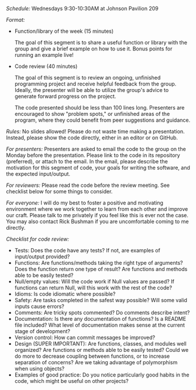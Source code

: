 *Schedule:* Wednesdays 9:30-10:30AM at Johnson Pavilion 209

*Format:*

* Function/library of the week (15 minutes)

  The goal of this segment is to share a useful function or library
  with the group and give a brief example on how to use it. Bonus
  points for running an example live!

* Code review (40 minutes)

  The goal of this segment is to review an ongoing, unfinished
  programming project and receive helpful feedback from the group.
  Ideally, the presenter will be able to utilize the group's advice to
  generate forward progress on the project.

  The code presented should be less than 100 lines long. Presenters
  are encouraged to show "problem spots," or unfinished areas of the
  program, where they could benefit from peer suggestions and
  guidance.

*Rules:* No slides allowed! Please do not waste time making a
 presentation. Instead, please show the code directly, either in an
 editor or on GitHub.

*For presenters:* Presenters are asked to email the code to the group
 on the Monday before the presentation.  Please link to the code in
 its repository (preferred), or attach to the email.  In the email,
 please describe the motivation for this segment of code, your goals
 for writing the software, and the expected input/output.

*For reviewers:* Please read the code before the review meeting. See
 checklist below for some things to consider.

*For everyone:* I will do my best to foster a positive and motivating
 environment where we work together to learn from each other and
 improve our craft. Please talk to me privately if you feel like this
 is ever not the case. You may also contact Rick Bushman if you are
 uncomfortable coming to me directly.

*Checklist for code review:*

* Tests: Does the code have any tests? If not, are examples of input/output provided?
* Functions: Are functions/methods taking the right type of arguments? Does the function return one type of result? Are functions and methods able to be easily tested?
* Null/empty values: Will the code work if Null values are passed? If functions can return Null, will this work with the rest of the code?
* Idioms: Is code idiomatic where possible?
* Safety: Are tasks completed in the safest way possible? Will some valid inputs cause errors?
* Comments: Are tricky spots commented? Do comments describe intent?
* Documentation: Is there any documentation of functions? Is a README file included? What level of documentation makes sense at the current stage of development?
* Version control: How can commit messages be improved?
* Design (SUPER IMPORTANT): Are functions, classes, and modules well organized? Are functions or methods able to be easily tested? Could we do more to decrease coupling between functions, or to increase separation of concerns? Are we taking advantage of polymorphism when using objects?
* Examples of good practice: Do you notice particularly good habits in the code, which might be useful on other projects?

